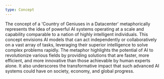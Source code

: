 ```yaml
---
type: Concept
---
```


The concept of a 'Country of Geniuses in a Datacenter' metaphorically represents the idea of powerful AI systems operating at a scale and capability comparable to a nation of highly intelligent individuals. This concept envisions AI models that can act independently or collaboratively on a vast array of tasks, leveraging their superior intelligence to solve complex problems rapidly. The metaphor highlights the potential of AI to revolutionize various fields by providing solutions that are faster, more efficient, and more innovative than those achievable by human experts alone. It also underscores the transformative impact that such advanced AI systems could have on society, economy, and global progress.